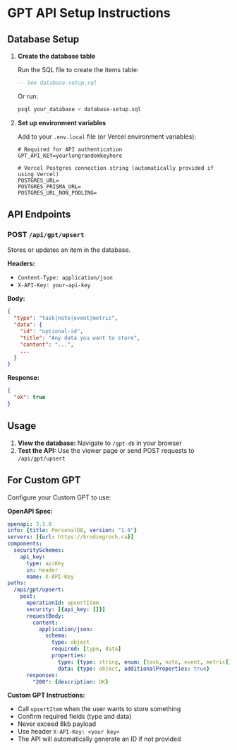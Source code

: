 # GPT API Setup Instructions

## Database Setup

1. **Create the database table**

   Run the SQL file to create the items table:

   ```sql
   -- See database-setup.sql
   ```

   Or run:
   ```bash
   psql your_database < database-setup.sql
   ```

2. **Set up environment variables**

   Add to your `.env.local` file (or Vercel environment variables):

   ```
   # Required for API authentication
   GPT_API_KEY=yourlongrandomkeyhere
   
   # Vercel Postgres connection string (automatically provided if using Vercel)
   POSTGRES_URL=
   POSTGRES_PRISMA_URL=
   POSTGRES_URL_NON_POOLING=
   ```

## API Endpoints

### POST `/api/gpt/upsert`

Stores or updates an item in the database.

**Headers:**
- `Content-Type: application/json`
- `X-API-Key: your-api-key`

**Body:**
```json
{
  "type": "task|note|event|metric",
  "data": {
    "id": "optional-id",
    "title": "Any data you want to store",
    "content": "...",
    ...
  }
}
```

**Response:**
```json
{
  "ok": true
}
```

## Usage

1. **View the database:** Navigate to `/gpt-db` in your browser
2. **Test the API:** Use the viewer page or send POST requests to `/api/gpt/upsert`

## For Custom GPT

Configure your Custom GPT to use:

**OpenAPI Spec:**
```yaml
openapi: 3.1.0
info: {title: PersonalDB, version: "1.0"}
servers: [{url: https://brodiegroch.ca}]
components:
  securitySchemes:
    api_key:
      type: apiKey
      in: header
      name: X-API-Key
paths:
  /api/gpt/upsert:
    post:
      operationId: upsertItem
      security: [{api_key: []}]
      requestBody:
        content:
          application/json:
            schema:
              type: object
              required: [type, data]
              properties:
                type: {type: string, enum: [task, note, event, metric]}
                data: {type: object, additionalProperties: true}
      responses:
        "200": {description: OK}
```

**Custom GPT Instructions:**
- Call `upsertItem` when the user wants to store something
- Confirm required fields (type and data)
- Never exceed 8kb payload
- Use header `X-API-Key: <your key>`
- The API will automatically generate an ID if not provided

